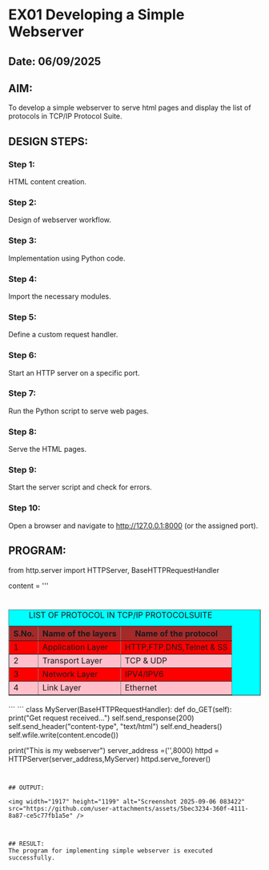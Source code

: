 # EX01 Developing a Simple Webserver
## Date: 06/09/2025

## AIM:
To develop a simple webserver to serve html pages and display the list of protocols in TCP/IP Protocol Suite.

## DESIGN STEPS:
### Step 1: 
HTML content creation.

### Step 2:
Design of webserver workflow.

### Step 3:
Implementation using Python code.

### Step 4:
Import the necessary modules.

### Step 5:
Define a custom request handler.

### Step 6:
Start an HTTP server on a specific port.

### Step 7:
Run the Python script to serve web pages.

### Step 8:
Serve the HTML pages.

### Step 9:
Start the server script and check for errors.

### Step 10:
Open a browser and navigate to http://127.0.0.1:8000 (or the assigned port).

## PROGRAM:



from http.server import HTTPServer, BaseHTTPRequestHandler

content = '''
<!doctype html>
<html>
<head>
<title> My Web Server</title>
</head>
<body>
<h1>
<table align="center" border="1" bgcolor="cyan" cellpadding="10">
    <caption>LIST OF PROTOCOL IN TCP/IP PROTOCOLSUITE </caption>
    <tr ><th bgcolor="brown">S.No.</th><th bgcolor="brown">Name of the layers</th><th bgcolor="brown"> Name of the protocol</th></tr>
    <tr><td bgcolor="red">1</td><td bgcolor="red">Application Layer</td><td bgcolor="red">HTTP,FTP,DNS,Telnet & SS <br> </td></tr>
    <tr><td bgcolor="pink">2</td><td bgcolor="pink">Transport Layer </td><td bgcolor="pink">TCP & UDP <br> </td></tr>
    <tr><td bgcolor="red">3</td><td bgcolor="red"> Network Layer </td><td bgcolor="red">IPV4/IPV6 <br> </td></tr>
    <tr><td bgcolor="pink">4</td><td bgcolor="pink">Link Layer</td><td bgcolor="pink">Ethernet<br> </td></tr>
</table>
   
</h1>
</body>
</html>
```
```
class MyServer(BaseHTTPRequestHandler):
    def do_GET(self):
        print("Get request received...")
        self.send_response(200) 
        self.send_header("content-type", "text/html")       
        self.end_headers()
        self.wfile.write(content.encode())

print("This is my webserver") 
server_address =('',8000)
httpd = HTTPServer(server_address,MyServer)
httpd.serve_forever()
```


## OUTPUT:

<img width="1917" height="1199" alt="Screenshot 2025-09-06 083422" src="https://github.com/user-attachments/assets/5bec3234-360f-4111-8a87-ce5c77fb1a5e" />



## RESULT:
The program for implementing simple webserver is executed successfully.
